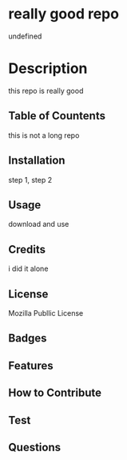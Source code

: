 
# really good repo
undefined

# Description 
this repo is really good

## Table of Countents 
this is not a long repo

## Installation
step 1, step 2

## Usage
download and use

## Credits
i did it alone

## License
Mozilla Publlic License

## Badges


## Features


## How to Contribute


## Test


## Questions

